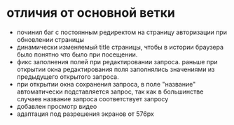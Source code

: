 # отличия от основной ветки
* починил баг с постоянным редиректом на страницу авторизации при обновлении страницы
* динамически изменяемый title страницы, чтобы в истории браузера было понятно что было при посещении.
* фикс заполнения полей при редактировании запроса. раньше при открытии окна редактирования поля заполнялись значениями из предыдущего открытого запроса.
* при открытии окна сохранения запроса, в поле "название" автоматически подставляется запрос, так как в большинстве случаев название запроса соответствует запросу
* добавлен просмотр видео
* адаптация под разрешения экранов от 576px
